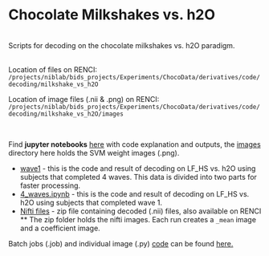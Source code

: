 # Chocolate Milkshakes vs. h2O  
<br>
Scripts for decoding on the chocolate milkshakes vs. h2O paradigm.  
<br>
<br>

Location of files on RENCI: 
``` /projects/niblab/bids_projects/Experiments/ChocoData/derivatives/code/decoding/milkshake_vs_h2O```  

Location of image files (.nii & .png) on RENCI:  
```/projects/niblab/bids_projects/Experiments/ChocoData/derivatives/code/decoding/milkshake_vs_h2O/images```

<br>


Find **jupyter notebooks** [here](https://github.com/niblunc/ChocolateData/tree/master/ana/SVM_Decoding/milkshake_vs_h2O/notebooks) with code explanation and outputs, the [images](https://github.com/niblunc/ChocolateData/tree/master/ana/SVM_Decoding/milkshake_vs_h2O/images) directory here holds the SVM weight images (.png).  
* [wave1](https://github.com/niblunc/ChocolateData/blob/master/ana/SVM_Decoding/milkshake_vs_h2O/notebooks/wave1.ipynb) - this is the code and result of decoding on LF_HS vs. h2O using subjects that completed 4 waves. This data is divided into two parts for faster processing.   
* [4_waves.ipynb](https://github.com/niblunc/ChocolateData/blob/master/ana/SVM_Decoding/milkshake_vs_h2O/notebooks/4_waves.ipynb) - this is the code and result of decoding on LF_HS vs. h2O using subjects that completed wave 1.
* [Nifti files](https://github.com/niblunc/ChocolateData/blob/master/ana/SVM_Decoding/milkshake_vs_h2O/niftis.zip) - zip file containing decoded (.nii) files, also available on RENCI
** The zip folder holds the nifti images. Each run creates a `_mean` image and a coefficient image. 

Batch jobs (.job) and individual image (.py)  [code](https://github.com/niblunc/ChocolateData/tree/master/ana/SVM_Decoding/milkshake_vs_h2O/code) can be found [here.](https://github.com/niblunc/ChocolateData/tree/master/ana/SVM_Decoding/milkshake_vs_h2O/code)    
  
